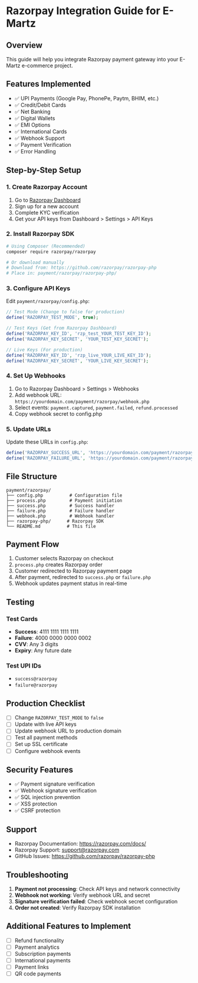 # Razorpay Integration Guide for E-Martz

## Overview
This guide will help you integrate Razorpay payment gateway into your E-Martz e-commerce project.

## Features Implemented
- ✅ UPI Payments (Google Pay, PhonePe, Paytm, BHIM, etc.)
- ✅ Credit/Debit Cards
- ✅ Net Banking
- ✅ Digital Wallets
- ✅ EMI Options
- ✅ International Cards
- ✅ Webhook Support
- ✅ Payment Verification
- ✅ Error Handling

## Step-by-Step Setup

### 1. Create Razorpay Account
1. Go to [Razorpay Dashboard](https://dashboard.razorpay.com/)
2. Sign up for a new account
3. Complete KYC verification
4. Get your API keys from Dashboard > Settings > API Keys

### 2. Install Razorpay SDK
```bash
# Using Composer (Recommended)
composer require razorpay/razorpay

# Or download manually
# Download from: https://github.com/razorpay/razorpay-php
# Place in: payment/razorpay/razorpay-php/
```

### 3. Configure API Keys
Edit `payment/razorpay/config.php`:
```php
// Test Mode (Change to false for production)
define('RAZORPAY_TEST_MODE', true);

// Test Keys (Get from Razorpay Dashboard)
define('RAZORPAY_KEY_ID', 'rzp_test_YOUR_TEST_KEY_ID');
define('RAZORPAY_KEY_SECRET', 'YOUR_TEST_KEY_SECRET');

// Live Keys (For production)
define('RAZORPAY_KEY_ID', 'rzp_live_YOUR_LIVE_KEY_ID');
define('RAZORPAY_KEY_SECRET', 'YOUR_LIVE_KEY_SECRET');
```

### 4. Set Up Webhooks
1. Go to Razorpay Dashboard > Settings > Webhooks
2. Add webhook URL: `https://yourdomain.com/payment/razorpay/webhook.php`
3. Select events: `payment.captured`, `payment.failed`, `refund.processed`
4. Copy webhook secret to config.php

### 5. Update URLs
Update these URLs in `config.php`:
```php
define('RAZORPAY_SUCCESS_URL', 'https://yourdomain.com/payment/razorpay/success.php');
define('RAZORPAY_FAILURE_URL', 'https://yourdomain.com/payment/razorpay/failure.php');
```

## File Structure
```
payment/razorpay/
├── config.php          # Configuration file
├── process.php         # Payment initiation
├── success.php         # Success handler
├── failure.php         # Failure handler
├── webhook.php         # Webhook handler
├── razorpay-php/      # Razorpay SDK
└── README.md          # This file
```

## Payment Flow
1. Customer selects Razorpay on checkout
2. `process.php` creates Razorpay order
3. Customer redirected to Razorpay payment page
4. After payment, redirected to `success.php` or `failure.php`
5. Webhook updates payment status in real-time

## Testing
### Test Cards
- **Success**: 4111 1111 1111 1111
- **Failure**: 4000 0000 0000 0002
- **CVV**: Any 3 digits
- **Expiry**: Any future date

### Test UPI IDs
- `success@razorpay`
- `failure@razorpay`

## Production Checklist
- [ ] Change `RAZORPAY_TEST_MODE` to `false`
- [ ] Update with live API keys
- [ ] Update webhook URL to production domain
- [ ] Test all payment methods
- [ ] Set up SSL certificate
- [ ] Configure webhook events

## Security Features
- ✅ Payment signature verification
- ✅ Webhook signature verification
- ✅ SQL injection prevention
- ✅ XSS protection
- ✅ CSRF protection

## Support
- Razorpay Documentation: https://razorpay.com/docs/
- Razorpay Support: support@razorpay.com
- GitHub Issues: https://github.com/razorpay/razorpay-php

## Troubleshooting
1. **Payment not processing**: Check API keys and network connectivity
2. **Webhook not working**: Verify webhook URL and secret
3. **Signature verification failed**: Check webhook secret configuration
4. **Order not created**: Verify Razorpay SDK installation

## Additional Features to Implement
- [ ] Refund functionality
- [ ] Payment analytics
- [ ] Subscription payments
- [ ] International payments
- [ ] Payment links
- [ ] QR code payments 